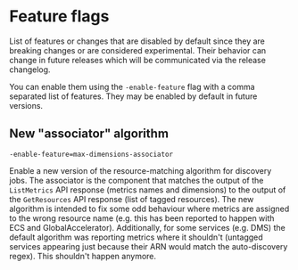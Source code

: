 # Feature flags

List of features or changes that are disabled by default since they are breaking changes or are considered experimental. Their behavior can change in future releases which will be communicated via the release changelog.

You can enable them using the `-enable-feature` flag with a comma separated list of features. They may be enabled by default in future versions.

## New "associator" algorithm

`-enable-feature=max-dimensions-associator`

Enable a new version of the resource-matching algorithm for discovery jobs.
The associator is the component that matches the output of the `ListMetrics` API response (metrics names and dimensions) to the output of the `GetResources` API response (list of tagged resources).
The new algorithm is intended to fix some odd behaviour where metrics are assigned to the wrong resource name (e.g. this has been reported to happen with ECS and GlobalAccelerator).
Additionally, for some services (e.g. DMS) the default algorithm was reporting metrics where it shouldn't (untagged services appearing just because their ARN would match the auto-discovery regex). This shouldn't happen anymore.
